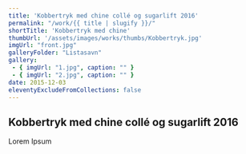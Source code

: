 ```yaml
---
title: 'Kobbertryk med chine collé og sugarlift 2016'
permalink: "/work/{{ title | slugify }}/"
shortTitle: 'Kobbertryk med chine'
thumbUrl: '/assets/images/works/thumbs/Kobbertryk.jpg'
imgUrl: "front.jpg"
galleryFolder: "Listasavn"
gallery:
 - { imgUrl: "1.jpg", caption: "" }
 - { imgUrl: "2.jpg", caption: "" }
date: 2015-12-03
eleventyExcludeFromCollections: false
---
```



<div class="Grid Grid--gutters Grid--full large-Grid--fit">
  <div class="Grid-cell">
    <div class='headerGroup'>
      <h2>Kobbertryk med chine collé og sugarlift 2016</h2>
      <p>Lorem Ipsum</p>
    </div>
  </div>
</div>